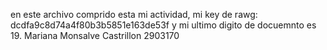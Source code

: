 en este archivo comprido esta mi actividad, mi key de rawg: dcdfa9c8d74a4f80b3b5851e163de53f y mi ultimo digito de docuemnto es 19. Mariana Monsalve Castrillon 2903170
